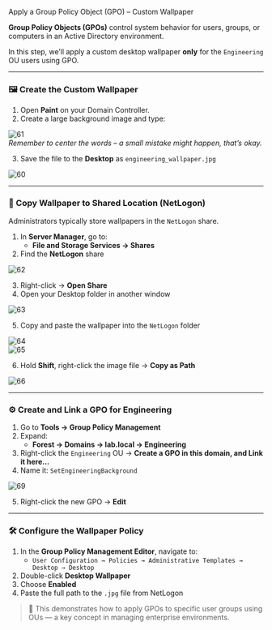  Apply a Group Policy Object (GPO) – Custom Wallpaper

**Group Policy Objects (GPOs)** control system behavior for users, groups, or computers in an Active Directory environment.  

In this step, we’ll apply a custom desktop wallpaper **only** for the `Engineering` OU users using GPO.

---

### 🖼️ Create the Custom Wallpaper

1. Open **Paint** on your Domain Controller.  
2. Create a large background image and type:



![61](https://github.com/user-attachments/assets/cdbe29fc-cabf-4eb0-84ae-000e7747909c)  
*Remember to center the words – a small mistake might happen, that’s okay.*

3. Save the file to the **Desktop** as `engineering_wallpaper.jpg`  

![60](https://github.com/user-attachments/assets/cabc4e3e-8628-47e2-88a1-609d0f873f38)  

---

### 📂 Copy Wallpaper to Shared Location (NetLogon)

Administrators typically store wallpapers in the `NetLogon` share.

1. In **Server Manager**, go to:
   - **File and Storage Services → Shares**
2. Find the **NetLogon** share  

![62](https://github.com/user-attachments/assets/e08d5ffa-8681-49c1-ac59-01d9e26995c2)  

3. Right-click → **Open Share**  
4. Open your Desktop folder in another window  

![63](https://github.com/user-attachments/assets/090440a1-fe5c-4e7a-b69c-b26cfafbad13)  

5. Copy and paste the wallpaper into the `NetLogon` folder  

![64](https://github.com/user-attachments/assets/3722199e-49b7-4cf0-9264-667d49d9ed0c)  
![65](https://github.com/user-attachments/assets/0fc0565d-cb62-4af9-b5ed-e2d5f676a0e9)  

6. Hold **Shift**, right-click the image file → **Copy as Path**  

![66](https://github.com/user-attachments/assets/345e2635-bd81-41c3-beaf-38c625a78a80)  

---

### ⚙️ Create and Link a GPO for Engineering

1. Go to **Tools → Group Policy Management**  
2. Expand:  
   - **Forest → Domains → lab.local → Engineering**  
3. Right-click the `Engineering` OU → **Create a GPO in this domain, and Link it here…**  
4. Name it: `SetEngineeringBackground`  

![69](https://github.com/user-attachments/assets/317788fb-6e85-43b6-ac4c-edd424311543)  

5. Right-click the new GPO → **Edit**  

---

### 🛠️ Configure the Wallpaper Policy

1. In the **Group Policy Management Editor**, navigate to:  
   - `User Configuration → Policies → Administrative Templates → Desktop → Desktop`  
2. Double-click **Desktop Wallpaper**  
3. Choose **Enabled**  
4. Paste the full path to the `.jpg` file from NetLogon

> 🧠 This demonstrates how to apply GPOs to specific user groups using OUs — a key concept in managing enterprise environments.

